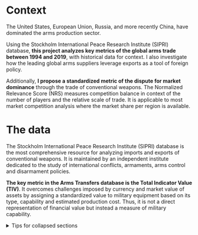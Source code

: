 
# Context

The United States, European Union, Russia, and more recently China, have dominated the arms production sector. 

Using the Stockholm International Peace Research Institute (SIPRI) database, **this project analyzes key metrics of the global arms trade between 1994 and 2019**, with historical data for context. I also investigate how the leading global arms suppliers leverage exports as a tool of foreign policy.

Additionally, **I propose a standardized metric of the dispute for market dominance** through the trade of conventional weapons. The Normalized Relevance Score (NRS) measures competition balance in context of the number of players and the relative scale of trade. It is applicable to most market competition analysis where the market share per region is available.

# The data

The Stockholm International Peace Research Institute (SIPRI) database is the most comprehensive resource for analyzing  imports and exports of conventional weapons. It is maintained by an independent institute dedicated to the study of international conflicts, armaments, arms control and disarmament policies.

**The key metric in the Arms Transfers database is the Total Indicator Value (TIV)**. It overcomes challenges imposed by currency and market value of assets by assigning a standardized value to military equipment based on its type, capability and estimated production cost. Thus, it is not a direct representation of financial value but instead a measure of military capability.

<details>

<summary>Tips for collapsed sections</summary>

### You can add a header

```{R}
f <- read.csv("trade.csv", skip = 11)
trade <- as_tibble(f)

f2 <- read.csv("country_region.csv")
region_map <- as_tibble(f2)

trade <- janitor::clean_names(trade)

trade <- select(trade, order_date, supplier, recipient, numbers_delivered,
                armament_category, description, status, sipri_estimate,
                tiv_deal_unit, tiv_delivery_values)

# Shorten column names
trade <- trade |>
  rename(
    order_year = order_date,
    arm_cat = armament_category,
    tiv_unit = tiv_deal_unit,
    tiv_delivery = tiv_delivery_values,
    items = numbers_delivered
  )

# Factors
trade$supplier <- factor(trade$supplier, ordered = FALSE)
trade$recipient <- factor(trade$recipient, ordered = FALSE)
trade$arm_cat <- factor(trade$arm_cat, ordered = FALSE)
```
</details>
